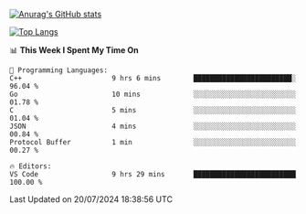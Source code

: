[![Anurag's GitHub stats](https://github-readme-stats.vercel.app/api?username=wugouzi&count_private=true)](https://github.com/anuraghazra/github-readme-stats)

[![Top Langs](https://github-readme-stats.vercel.app/api/top-langs/?username=wugouzi&layout=compact&count_private=true&hide=html)](https://github.com/anuraghazra/github-readme-stats)

<!--START_SECTION:waka-->
📊 **This Week I Spent My Time On** 

```text
💬 Programming Languages: 
C++                      9 hrs 6 mins        ████████████████████████░   96.04 % 
Go                       10 mins             ░░░░░░░░░░░░░░░░░░░░░░░░░   01.78 % 
C                        5 mins              ░░░░░░░░░░░░░░░░░░░░░░░░░   01.04 % 
JSON                     4 mins              ░░░░░░░░░░░░░░░░░░░░░░░░░   00.84 % 
Protocol Buffer          1 min               ░░░░░░░░░░░░░░░░░░░░░░░░░   00.27 % 

🔥 Editors: 
VS Code                  9 hrs 29 mins       █████████████████████████   100.00 % 
```


 Last Updated on 20/07/2024 18:38:56 UTC
<!--END_SECTION:waka-->

<!--
**wugouzi/wugouzi** is a ✨ _special_ ✨ repository because its `README.md` (this file) appears on your GitHub profile.

Here are some ideas to get you started:

- 🔭 I’m currently working on ...
- 🌱 I’m currently learning ...
- 👯 I’m looking to collaborate on ...
- 🤔 I’m looking for help with ...
- 💬 Ask me about ...
- 📫 How to reach me: ...
- 😄 Pronouns: ...
- ⚡ Fun fact: ...
-->

